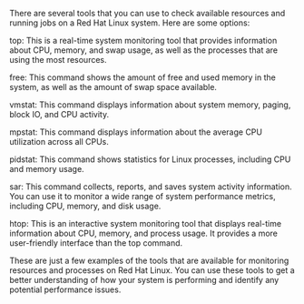 There are several tools that you can use to check available resources and running jobs on a Red Hat Linux system. Here are some options:

top: This is a real-time system monitoring tool that provides information about CPU, memory, and swap usage, as well as the processes that are using the most resources.

free: This command shows the amount of free and used memory in the system, as well as the amount of swap space available.

vmstat: This command displays information about system memory, paging, block IO, and CPU activity.

mpstat: This command displays information about the average CPU utilization across all CPUs.

pidstat: This command shows statistics for Linux processes, including CPU and memory usage.

sar: This command collects, reports, and saves system activity information. You can use it to monitor a wide range of system performance metrics, including CPU, memory, and disk usage.

htop: This is an interactive system monitoring tool that displays real-time information about CPU, memory, and process usage. It provides a more user-friendly interface than the top command.

These are just a few examples of the tools that are available for monitoring resources and processes on Red Hat Linux. You can use these tools to get a better understanding of how your system is performing and identify any potential performance issues.
